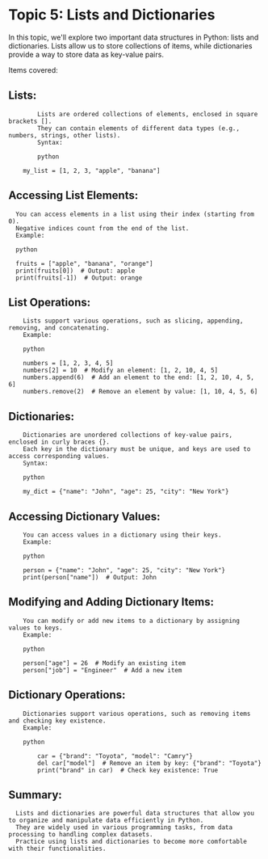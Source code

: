 # Topic 5: Lists and Dictionaries

In this topic, we'll explore two important data structures in Python: lists and dictionaries. Lists allow us to store collections of items, while dictionaries provide a way to store data as key-value pairs.

Items covered:

   ## Lists:
            Lists are ordered collections of elements, enclosed in square brackets [].
            They can contain elements of different data types (e.g., numbers, strings, other lists).
            Syntax:
    
            python
    
        my_list = [1, 2, 3, "apple", "banana"]

## Accessing List Elements:

      You can access elements in a list using their index (starting from 0).
      Negative indices count from the end of the list.
      Example:
  
      python
  
      fruits = ["apple", "banana", "orange"]
      print(fruits[0])  # Output: apple
      print(fruits[-1])  # Output: orange

## List Operations:

        Lists support various operations, such as slicing, appending, removing, and concatenating.
        Example:
    
        python
    
        numbers = [1, 2, 3, 4, 5]
        numbers[2] = 10  # Modify an element: [1, 2, 10, 4, 5]
        numbers.append(6)  # Add an element to the end: [1, 2, 10, 4, 5, 6]
        numbers.remove(2)  # Remove an element by value: [1, 10, 4, 5, 6]

## Dictionaries:

        Dictionaries are unordered collections of key-value pairs, enclosed in curly braces {}.
        Each key in the dictionary must be unique, and keys are used to access corresponding values.
        Syntax:
    
        python
    
        my_dict = {"name": "John", "age": 25, "city": "New York"}

## Accessing Dictionary Values:

        You can access values in a dictionary using their keys.
        Example:
    
        python
    
        person = {"name": "John", "age": 25, "city": "New York"}
        print(person["name"])  # Output: John

## Modifying and Adding Dictionary Items:

        You can modify or add new items to a dictionary by assigning values to keys.
        Example:
    
        python
    
        person["age"] = 26  # Modify an existing item
        person["job"] = "Engineer"  # Add a new item

## Dictionary Operations:

        Dictionaries support various operations, such as removing items and checking key existence.
        Example:
    
        python
    
            car = {"brand": "Toyota", "model": "Camry"}
            del car["model"]  # Remove an item by key: {"brand": "Toyota"}
            print("brand" in car)  # Check key existence: True
    
## Summary:
      Lists and dictionaries are powerful data structures that allow you to organize and manipulate data efficiently in Python. 
      They are widely used in various programming tasks, from data processing to handling complex datasets. 
      Practice using lists and dictionaries to become more comfortable with their functionalities.
